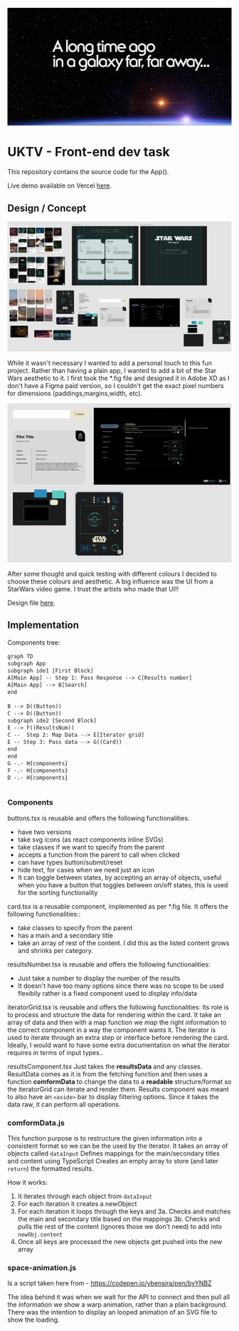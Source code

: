 ![In a galaxy far away](./documentation/images/intro-img.webp)

# UKTV - Front-end dev task

This repository contains the source code for the App().

Live demo available on Vercel [here](https://uktv-fe-dalaranunions-projects.vercel.app/).

## Design / Concept

![Design Mood board](./documentation/images/mood-board.png)

While it wasn't necessary I wanted to add a personal touch to this fun project. Rather than having a plain app, I wanted to add a bit of the Star Wars aesthetic to it. I first took the \*.fig file and designed it in Adobe XD as I don't have a Figma paid version, so I couldn't get the exact pixel numbers for dimensions (paddings,margins,width, etc).

![UI concept](./documentation/images/ui-01.png)

After some thought and quick testing with different colours I decided to choose these colours and aesthetic. A big influence was the UI from a StarWars video game. I trust the artists who made that UI!!

Design file [here](https://xd.adobe.com/view/62a43562-60cb-494b-af17-9baa94caa400-37f7/screen/2ef31ecc-c06b-499d-b545-9d477cb9d028/specs/).

## Implementation

Components tree:

```mermaid
graph TD
subgraph App
subgraph ide1 [First Block]
A[Main App] -- Step 1: Pass Response --> C[Results number]
A[Main App] --> B[Search]
end

B --> D((Button))
C --> D((Button))
subgraph ide2 [Second Block]
E --> F((ResultsNum))
C --  Step 2: Map Data --> E[Iterator grid]
E -- Step 3: Pass data --> G((Card))
end
end
G -.- H{components}
F -.- H{components}
D -.- H{components}


```

### Components

buttons.tsx is reusable and offers the following functionalities:

- have two versions
- take svg icons (as react components inline SVGs)
- take classes if we want to specify from the parent
- accepts a function from the parent to call when clicked
- can have types button/submit/reset
- hide text, for cases when we need just an icon
- It can toggle between states, by accepting an array of objects, useful when you have a button that toggles between on/off states, this is used for the sorting functionality

card.tsx is a reusable component, implemented as per \*.fig file. It offers the following functionalities::

- take classes to specify from the parent
- has a main and a secondary title
- take an array of rest of the content. I did this as the listed content grows and shrinks per category.

resultsNumber.tsx is reusable and offers the following functionalities:

- Just take a number to display the number of the results
- It doesn't have too many options since there was no scope to be used flexibily rather is a fixed component used to display info/data

iteratorGrid.tsx is reusable and offers the following functionalities:
Its role is to process and structure the data for rendering within the card. It take an array of data and then with a map function we _map_ the right information to the correct component in a way the component wants it. The iterator is used to iterate through an extra step or interface before rendering the card. Ideally, I would want to have some extra documentation on what the iterator requires in terms of input types..

resultsComponent.tsx
Just takes the **resultsData** and any classes. ResultData comes as it is from the fetching function and then uses a function **comformData** to change the data to a **readable** structure/format so the iteratorGrid can iterate and render them. Results component was meant to also have an `<aside>` bar to display filtering options. Since it takes the data raw, it can perform all operations.

### comformData.js

This function purpose is to restructure the given information into a consistent format so we can be the used by the iterator. It takes an array of objects called `dataInput`
Defines mappings for the main/secondary titles and content using TypeScript
Creates an empty array to store (and later `return`) the formatted results.

How it works:

1. It iterates through each object from `dataInput`
2. For each iteration it creates a newObject
3. For each iteration it loops through the keys and
   3a. Checks and matches the main and secondary title based on the mappings
   3b. Checks and pulls the rest of the content (ignores those we don't need) to add into `newObj.content`
4. Once all keys are processed the new objects get pushed into the new array

### space-animation.js

Is a script taken here from - https://codepen.io/ybensira/pen/byYNBZ

The idea behind it was when we wait for the API to connect and then pull all the information we show a warp animation, rather than a plain background.
There was the intention to display an looped animation of an SVG file to show the loading.
